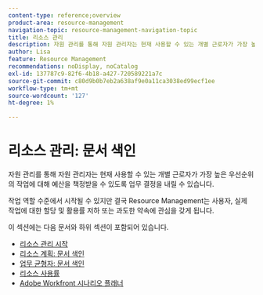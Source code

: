 ```yaml
---
content-type: reference;overview
product-area: resource-management
navigation-topic: resource-management-navigation-topic
title: 리소스 관리
description: 자원 관리를 통해 자원 관리자는 현재 사용할 수 있는 개별 근로자가 가장 높은 우선순위의 작업에 대해 예산을 책정받을 수 있도록 업무 결정을 내릴 수 있습니다. 작업 역할 수준에서 시작될 수 있지만 결국 리소스 관리는 사용자와 사용자의 과소 활용 또는 과도한 약속에 관심을 갖게 됩니다.
author: Lisa
feature: Resource Management
recommendations: noDisplay, noCatalog
exl-id: 137787c9-82f6-4b18-a427-720589221a7c
source-git-commit: c80d9b0b7eb2a638af9e0a11ca3038ed99ecf1ee
workflow-type: tm+mt
source-wordcount: '127'
ht-degree: 1%

---
```


# 리소스 관리: 문서 색인

<!--Audited: 01/2024-->

자원 관리를 통해 자원 관리자는 현재 사용할 수 있는 개별 근로자가 가장 높은 우선순위의 작업에 대해 예산을 책정받을 수 있도록 업무 결정을 내릴 수 있습니다.

작업 역할 수준에서 시작될 수 있지만 결국 Resource Management는 사용자, 실제 작업에 대한 할당 및 활용률 저하 또는 과도한 약속에 관심을 갖게 됩니다.

이 섹션에는 다음 문서와 하위 섹션이 포함되어 있습니다.

* [리소스 관리 시작](../../resource-mgmt/resource-mgmt-overview/get-started-resource-management.md)
* [리소스 계획: 문서 색인](/help/quicksilver/resource-mgmt/resource-planning/resource-planning-overview.md)
* [업무 균형자: 문서 색인](/help/quicksilver/resource-mgmt/workload-balancer/workload-balancer.md)
* [리소스 사용률](/help/quicksilver/resource-mgmt/resource-utilization/resource-utilization.md)
* [Adobe Workfront 시나리오 플래너](/help/quicksilver/scenario-planner/scenario-planning.md)




